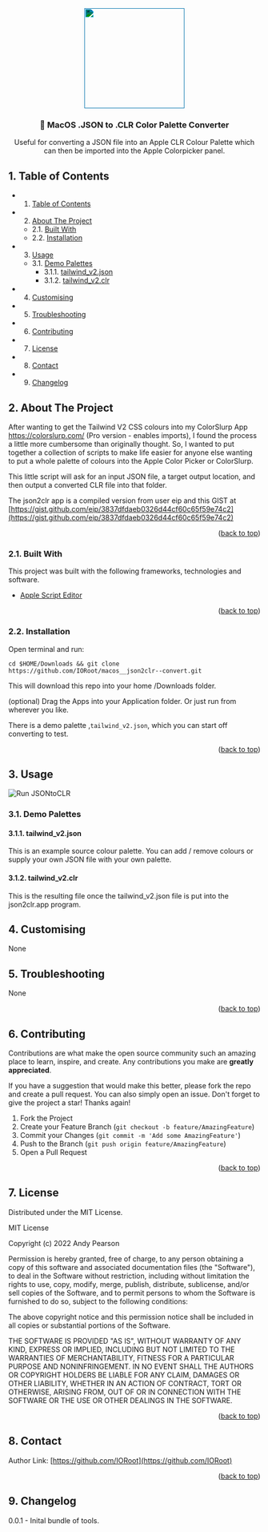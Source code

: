 
<div id="top"></div>

<div align="center">

<div style="filter: invert(87%) sepia(19%) saturate(4612%) hue-rotate(172deg) brightness(103%) contrast(98%);">
<img src="https://cdn.jsdelivr.net/npm/@mdi/svg@6.7.96/svg/palette-swatch.svg" style="width:200px;"/>
</div>

<h3 align="center">🌈 MacOS .JSON to .CLR Color Palette Converter </h3>

<p align="center">
Useful for converting a JSON file into an Apple CLR Colour Palette which can then be imported into the Apple Colorpicker panel.
</p>    
</div>

##  1. <a name='TableofContents'></a>Table of Contents


* 1. [Table of Contents](#TableofContents)
* 2. [About The Project](#AboutTheProject)
	* 2.1. [Built With](#BuiltWith)
	* 2.2. [Installation](#Installation)
* 3. [Usage](#Usage)
	* 3.1. [Demo Palettes](#DemoPalettes)
		* 3.1.1. [tailwind_v2.json](#tailwind_v2.json)
		* 3.1.2. [tailwind_v2.clr](#tailwind_v2.clr)
* 4. [ Customising](#Customising)
* 5. [Troubleshooting](#Troubleshooting)
* 6. [Contributing](#Contributing)
* 7. [License](#License)
* 8. [Contact](#Contact)
* 9. [Changelog](#Changelog)


##  2. <a name='AboutTheProject'></a>About The Project


After wanting to get the Tailwind V2 CSS colours into my ColorSlurp App https://colorslurp.com/ (Pro version - enables imports), I found the process a little more cumbersome than originally thought. So, I wanted to put together a collection of scripts to make life easier for anyone else wanting to put a whole palette of colours into the Apple Color Picker or ColorSlurp.

This little script will ask for an input JSON file, a target output location, and then output a converted CLR file into that folder.

The json2clr app is a compiled version from user eip and this GIST at [https://gist.github.com/eip/3837dfdaeb0326d44cf60c65f59e74c2](https://gist.github.com/eip/3837dfdaeb0326d44cf60c65f59e74c2)

<p align="right">(<a href="#top">back to top</a>)</p>


###  2.1. <a name='BuiltWith'></a>Built With

This project was built with the following frameworks, technologies and software.

- [Apple Script Editor](https://support.apple.com/en-gb/guide/script-editor/welcome/mac)

<p align="right">(<a href="#top">back to top</a>)</p>


###  2.2. <a name='Installation'></a>Installation

Open terminal and run:
```
cd $HOME/Downloads && git clone https://github.com/IORoot/macos__json2clr--convert.git
```
This will download this repo into your home /Downloads folder.

(optional) Drag the Apps into your Application folder. Or just run from wherever you like.

There is a demo palette ,`tailwind_v2.json`, which you can start off converting to test.


<p align="right">(<a href="#top">back to top</a>)</p>


##  3. <a name='Usage'></a>Usage

![Run JSONtoCLR](https://github.com/IORoot/macos__json2clr--convert/blob/4fc6d7e68141892e6c25a74370ba588231df0385/docs/video_jsontoclr.gif?raw=true)

###  3.1. <a name='DemoPalettes'></a>Demo Palettes

####  3.1.1. <a name='tailwind_v2.json'></a>tailwind_v2.json

This is an example source colour palette. You can add / remove colours or supply your own JSON file with your own palette.

####  3.1.2. <a name='tailwind_v2.clr'></a>tailwind_v2.clr

This is the resulting file once the tailwind_v2.json file is put into the json2clr.app program. 


##  4. <a name='Customising'></a> Customising

None

##  5. <a name='Troubleshooting'></a>Troubleshooting

None

<p align="right">(<a href="#top">back to top</a>)</p>


##  6. <a name='Contributing'></a>Contributing

Contributions are what make the open source community such an amazing place to learn, inspire, and create. Any contributions you make are **greatly appreciated**.

If you have a suggestion that would make this better, please fork the repo and create a pull request. You can also simply open an issue.
Don't forget to give the project a star! Thanks again!

1. Fork the Project
2. Create your Feature Branch (`git checkout -b feature/AmazingFeature`)
3. Commit your Changes (`git commit -m 'Add some AmazingFeature'`)
4. Push to the Branch (`git push origin feature/AmazingFeature`)
5. Open a Pull Request

<p align="right">(<a href="#top">back to top</a>)</p>



##  7. <a name='License'></a>License

Distributed under the MIT License.

MIT License

Copyright (c) 2022 Andy Pearson

Permission is hereby granted, free of charge, to any person obtaining a copy
of this software and associated documentation files (the "Software"), to deal
in the Software without restriction, including without limitation the rights
to use, copy, modify, merge, publish, distribute, sublicense, and/or sell
copies of the Software, and to permit persons to whom the Software is
furnished to do so, subject to the following conditions:

The above copyright notice and this permission notice shall be included in all
copies or substantial portions of the Software.

THE SOFTWARE IS PROVIDED "AS IS", WITHOUT WARRANTY OF ANY KIND, EXPRESS OR
IMPLIED, INCLUDING BUT NOT LIMITED TO THE WARRANTIES OF MERCHANTABILITY,
FITNESS FOR A PARTICULAR PURPOSE AND NONINFRINGEMENT. IN NO EVENT SHALL THE
AUTHORS OR COPYRIGHT HOLDERS BE LIABLE FOR ANY CLAIM, DAMAGES OR OTHER
LIABILITY, WHETHER IN AN ACTION OF CONTRACT, TORT OR OTHERWISE, ARISING FROM,
OUT OF OR IN CONNECTION WITH THE SOFTWARE OR THE USE OR OTHER DEALINGS IN THE
SOFTWARE.

<p align="right">(<a href="#top">back to top</a>)</p>



##  8. <a name='Contact'></a>Contact

Author Link: [https://github.com/IORoot](https://github.com/IORoot)

<p align="right">(<a href="#top">back to top</a>)</p>

##  9. <a name='Changelog'></a>Changelog

0.0.1 - Inital bundle of tools.


